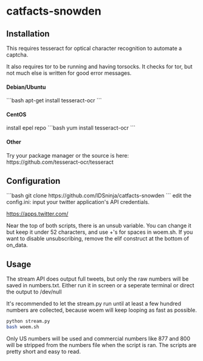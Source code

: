 # catfacts-snowden

<h2>Installation</h2>
This requires tesseract for optical character recognition to automate a captcha.

It also requires tor to be running and having torsocks. It checks for tor, but not much else is written for good error messages. 

<h4>Debian/Ubuntu</h4>
```bash
apt-get install tesseract-ocr
```
<h4>CentOS</h4>
install epel repo
```bash
yum install tesseract-ocr
```
<h4>Other</h4>
Try your package manager or the source is here:
https://github.com/tesseract-ocr/tesseract

<h2>Configuration</h2>
```bash
git clone https://github.com/IDSninja/catfacts-snowden
```
edit the config.ini: input your twitter application's API credentials.

https://apps.twitter.com/

Near the top of both scripts, there is an unsub variable. You can change it but keep it under 52 characters, and use +'s for spaces in woem.sh. If you want to disable unsubscribing, remove the elif construct at the bottom of on_data.

<h2>Usage</h2>
The stream API does output full tweets, but only the raw numbers will be saved in numbers.txt. Either run it in screen or a seperate terminal or direct the output to /dev/null

It's recommended to let the stream.py run until at least a few hundred numbers are collected, because woem will keep looping as fast as possible.

```bash
python stream.py
bash woem.sh
```

Only US numbers will be used and commercial numbers like 877 and 800 will be stripped from the numbers file when the script is ran. The scripts are pretty short and easy to read.
